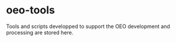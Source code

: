 # oeo-tools
Tools and scripts developped to support the OEO development and processing are stored here.
